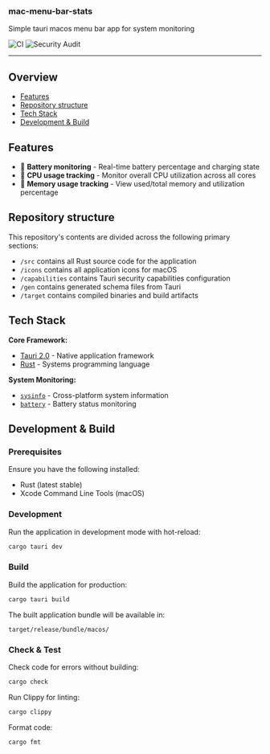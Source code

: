 <h3>mac-menu-bar-stats</h3>
<p>Simple tauri macos menu bar app for system monitoring</p>

![CI](https://github.com/larskemper/macos-menu-bar-stats/actions/workflows/ci.yml/badge.svg)
![Security Audit](https://github.com/larskemper/macos-menu-bar-stats/actions/workflows/security.yml/badge.svg)

---

## Overview

- [Features](#features)
- [Repository structure](#repository-structure)
- [Tech Stack](#tech-stack)
- [Development & Build](#development--build)

## Features

- 🔋 **Battery monitoring** - Real-time battery percentage and charging state
- 🧠 **CPU usage tracking** - Monitor overall CPU utilization across all cores
- 💾 **Memory usage tracking** - View used/total memory and utilization percentage

## Repository structure

This repository's contents are divided across the following primary sections:

- `/src` contains all Rust source code for the application
- `/icons` contains all application icons for macOS
- `/capabilities` contains Tauri security capabilities configuration
- `/gen` contains generated schema files from Tauri
- `/target` contains compiled binaries and build artifacts

## Tech Stack

**Core Framework:**
- [Tauri 2.0](https://tauri.app/) - Native application framework
- [Rust](https://www.rust-lang.org/) - Systems programming language

**System Monitoring:**
- [`sysinfo`](https://crates.io/crates/sysinfo) - Cross-platform system information
- [`battery`](https://crates.io/crates/battery) - Battery status monitoring

## Development & Build

### Prerequisites

Ensure you have the following installed:
- Rust (latest stable)
- Xcode Command Line Tools (macOS)

### Development

Run the application in development mode with hot-reload:

```bash
cargo tauri dev
```

### Build

Build the application for production:

```bash
cargo tauri build
```

The built application bundle will be available in:
```
target/release/bundle/macos/
```

### Check & Test

Check code for errors without building:

```bash
cargo check
```

Run Clippy for linting:

```bash
cargo clippy
```

Format code:

```bash
cargo fmt
```
